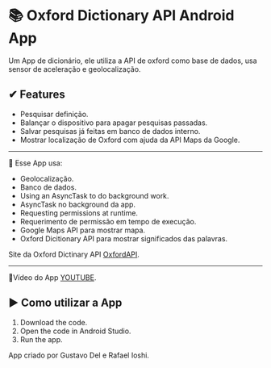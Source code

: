 📚 Oxford Dictionary API Android App
=============================

Um App de dicionário, ele utiliza a API de oxford como base de dados, usa sensor de aceleração e geolocalização.

✔ Features 
------------
- Pesquisar definição. <br/>
- Balançar o dispositivo para apagar pesquisas passadas. <br/>
- Salvar pesquisas já feitas em banco de dados interno.  <br/>
- Mostrar localização de Oxford com ajuda da API Maps da Google. <br/>
--------------

🧭 Esse App usa:
- Geolocalização.
- Banco de dados.
- Using an AsyncTask to do background work.
- AsyncTask no background da app.
- Requesting permissions at runtime.
- Requerimento de permissão em tempo de execução.
- Google Maps API para mostrar mapa.
- Oxford Dicitionary API para mostrar significados das palavras.

Site da Oxford Dictinary API [OxfordAPI](https://developer.oxforddictionaries.com/).

---------------
🔴Vídeo do App [YOUTUBE](https://youtu.be/wPtXcP1nCEM).

▶ Como utilizar a App
---------------

1. Download the code.
2. Open the code in Android Studio.
3. Run the app.

App criado por Gustavo Del e Rafael Ioshi.
